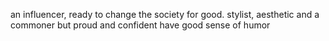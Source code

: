 an influencer, ready to change the society for good.
stylist, aesthetic and a commoner but proud and confident 
have good sense of humor 
